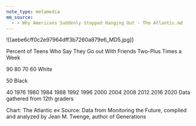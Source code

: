 ```yaml
---
note_type: metamedia
mm_source:
  - - Why Americans Suddenly Stopped Hanging Out - The Atlantic.md
---
```


![[aebe6cff0c2e97964dff3b7260a879e6_MD5.jpg]]

Percent of Teens Who Say They Go out With
Friends Two-Plus Times a Week

90
80
70
60 White

50
Black

40
1976 1980 1984 1988 1992 1996 2000 2004 2008 2012 2016 2020
Data gathered from 12th graders

Chart: The Atlantic e« Source: Data from Monitoring the Future, complied and analyzed by Jean
M. Twenge, author of Generations

